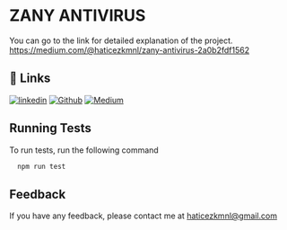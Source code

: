 # ZANY ANTIVIRUS

You can go to the link for detailed explanation of the project.       
https://medium.com/@haticezkmnl/zany-antivirus-2a0b2fdf1562



## 🔗 Links
[![linkedin](https://img.shields.io/badge/linkedin-0A66C2?style=for-the-badge&logo=linkedin&logoColor=white)](https://www.linkedin.com/in/hatice-zehra-kamanl%C4%B1-653683202/)
[![Github](https://img.shields.io/badge/github-1DA1F2?style=for-the-badge&logo=github&logoColor=white)](https://github.com/Zehrakmnl)
[![Medium](https://img.shields.io/badge/Medium-1DA1F2?style=for-the-badge&logo=Medium&logoColor=white)](https://medium.com/@haticezkmnl)



## Running Tests

To run tests, run the following command

```bash
  npm run test
```


## Feedback

If you have any feedback, please contact me at haticezkmnl@gmail.com
